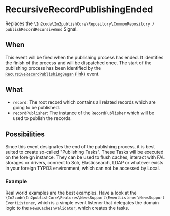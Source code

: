 # RecursiveRecordPublishingEnded

Replaces the `\In2code\In2publishCore\Repository\CommonRepository / publishRecordRecursiveEnd` Signal.

## When

This event will be fired when the publishing process has ended. It identifies the finish of the process and will be
dispatched once. The start of the publishing process has been identified by the
[`RecursiveRecordPublishingBegan` (link)](RecursiveRecordPublishingBegan.md) event.

## What

* `record`: The root record which contains all related records which are going to be published.
* `recordPublisher`: The instance of the `RecordPublisher` which will be used to publish the records.

## Possibilities

Since this event designates the end of the publishing process, it is best suited to create so-called "Publishing Tasks".
These Tasks will be executed on the foreign instance. They can be used to flush caches, interact with FAL storages or
drivers, connect to Solr, Elasticsearch, LDAP or whatever exists in your foreign TYPO3 environment, which can not be
accessed by Local.

### Example

Real world examples are the best examples. Have a look at the
`\In2code\In2publishCore\Features\NewsSupport\EventListener\NewsSupportEventListener`, which is a simple event listener
that delegates the domain logic to the `NewsCacheInvalidator`, which creates the tasks.
